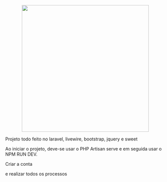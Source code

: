 <p align="center"><a href="https://laravel.com" target="_blank"><img src="https://raw.githubusercontent.com/laravel/art/master/logo-lockup/5%20SVG/2%20CMYK/1%20Full%20Color/laravel-logolockup-cmyk-red.svg" width="400"></a></p>

Projeto todo feito no laravel, livewire, bootstrap, jquery e sweet

Ao iniciar o projeto, deve-se usar o PHP Artisan serve
e em seguida usar o NPM RUN DEV.

Criar a conta 

e realizar todos os processos
